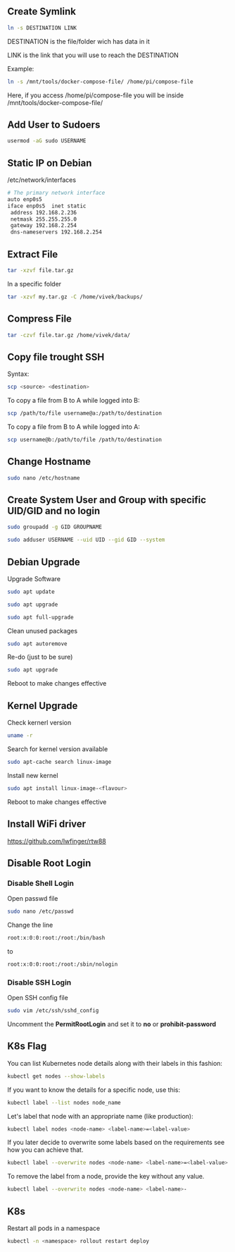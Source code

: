 ## Create Symlink
```bash
ln -s DESTINATION LINK
```
DESTINATION is the file/folder wich has data in it

LINK is the link that you will use to reach the DESTINATION

Example:
```bash
ln -s /mnt/tools/docker-compose-file/ /home/pi/compose-file
```
Here, if you access /home/pi/compose-file you will be inside /mnt/tools/docker-compose-file/


## Add User to Sudoers
```bash
usermod -aG sudo USERNAME
```


## Static IP on Debian


/etc/network/interfaces


```bash
# The primary network interface
auto enp0s5
iface enp0s5  inet static
 address 192.168.2.236
 netmask 255.255.255.0
 gateway 192.168.2.254
 dns-nameservers 192.168.2.254
```


## Extract File
```bash
tar -xzvf file.tar.gz
```
In a specific folder
```bash
tar -xzvf my.tar.gz -C /home/vivek/backups/
```

## Compress File
```bash
tar -czvf file.tar.gz /home/vivek/data/
```


## Copy file trought SSH
Syntax:

```bash
scp <source> <destination>
```

To copy a file from B to A while logged into B:
```bash
scp /path/to/file username@a:/path/to/destination
```

To copy a file from B to A while logged into A:
```bash
scp username@b:/path/to/file /path/to/destination
```

## Change Hostname
```bash
sudo nano /etc/hostname
```

## Create System User and Group with specific UID/GID and no login
```bash
sudo groupadd -g GID GROUPNAME
```

```bash
sudo adduser USERNAME --uid UID --gid GID --system
```

## Debian Upgrade
Upgrade Software
```bash
sudo apt update
```

```bash
sudo apt upgrade
```

```bash
sudo apt full-upgrade
```

Clean unused packages
```bash
sudo apt autoremove
```

Re-do (just to be sure)
```bash
sudo apt upgrade
```

Reboot to make changes effective

## Kernel Upgrade
Check kernerl version
```bash
uname -r
```

Search for kernel version available
```bash
sudo apt-cache search linux-image
```

Install new kernel
```bash
sudo apt install linux-image-<flavour>
```

Reboot to make changes effective

## Install WiFi driver
https://github.com/lwfinger/rtw88

## Disable Root Login
### Disable Shell Login
Open passwd file
```bash
sudo nano /etc/passwd
```
Change the line
```bash
root:x:0:0:root:/root:/bin/bash
```
to
```bash
root:x:0:0:root:/root:/sbin/nologin
```

### Disable SSH Login
Open SSH config file
```bash
sudo vim /etc/ssh/sshd_config
```

Uncomment the **PermitRootLogin** and set it to **no** or **prohibit-password**

## K8s Flag
You can list Kubernetes node details along with their labels in this fashion:
```bash
kubectl get nodes --show-labels
```

If you want to know the details for a specific node, use this:
```bash
kubectl label --list nodes node_name
```

Let's label that node with an appropriate name (like production):
```bash
kubectl label nodes <node-name> <label-name>=<label-value>
```

If you later decide to overwrite some labels based on the requirements see how you can achieve that.
```bash
kubectl label --overwrite nodes <node-name> <label-name>=<label-value>
```

To remove the label from a node, provide the key without any value.
```bash
kubectl label --overwrite nodes <node-name> <label-name>-
```


## K8s
Restart all pods in a namespace
```bash
kubectl -n <namespace> rollout restart deploy
```
